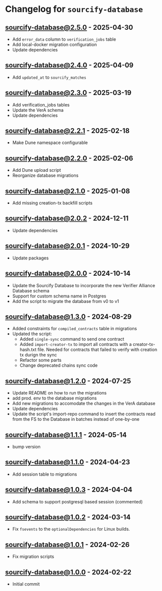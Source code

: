 # Changelog for `sourcify-database`

## sourcify-database@2.5.0 - 2025-04-30

- Add `error_data` column to `verification_jobs` table
- Add local-docker migration configuration
- Update dependencies

## sourcify-database@2.4.0 - 2025-04-09

- Add `updated_at` to `sourcify_matches`

## sourcify-database@2.3.0 - 2025-03-19

- Add verification_jobs tables
- Update the VerA schema
- Update dependencies

## sourcify-database@2.2.1 - 2025-02-18

- Make Dune namespace configurable

## sourcify-database@2.2.0 - 2025-02-06

- Add Dune upload script
- Reorganize database migrations

## sourcify-database@2.1.0 - 2025-01-08

- Add missing creation-tx backfill scripts


## sourcify-database@2.0.2 - 2024-12-11

- Update dependencies

## sourcify-database@2.0.1 - 2024-10-29

- Update packages

## sourcify-database@2.0.0 - 2024-10-14

- Update the Sourcify Database to incorporate the new Verifier Alliance Database schema
- Support for custom schema name in Postgres
- Add the script to migrate the database from v0 to v1

## sourcify-database@1.3.0 - 2024-08-29

- Added constraints for `compiled_contracts` table in migrations
- Updated the script:
  - Added `single-sync` command to send one contract
  - Added `import-creator-tx` to import all contracts with a creator-tx-hash.txt file. Needed for contracts that failed to verify with creation tx durign the sync
  - Refactor some parts
  - Change deprecated chains sync code

## sourcify-database@1.2.0 - 2024-07-25

- Update README on how to run the migrations
- add prod. env to the database migrations
- Add new migrations to accomodate the changes in the VerA database
- Update dependencies
- Update the script's import-repo command to insert the contracts read from the FS to the Database in batches instead of one-by-one


## sourcify-database@1.1.1 - 2024-05-14

- bump version

## sourcify-database@1.1.0 - 2024-04-23

- Add session table to migrations 

## sourcify-database@1.0.3 - 2024-04-04

- Add schema to support postgresql based session (commented)

## sourcify-database@1.0.2 - 2024-03-14

- Fix `fsevents` to the `optionalDependencies` for Linux builds.

## sourcify-database@1.0.1 - 2024-02-26

- Fix migration scripts

## sourcify-database@1.0.0 - 2024-02-22

- Initial commit
